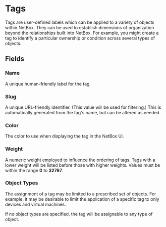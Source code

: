 # Tags

Tags are user-defined labels which can be applied to a variety of objects within NetBox. They can be used to establish dimensions of organization beyond the relationships built into NetBox. For example, you might create a tag to identify a particular ownership or condition across several types of objects.

## Fields

### Name

A unique human-friendly label for the tag.

### Slug

A unique URL-friendly identifier. (This value will be used for filtering.) This is automatically generated from the tag's name, but can be altered as needed.

### Color

The color to use when displaying the tag in the NetBox UI.

### Weight

A numeric weight employed to influence the ordering of tags. Tags with a lower weight will be listed before those with higher weights. Values must be within the range **0** to **32767**.

### Object Types

The assignment of a tag may be limited to a prescribed set of objects. For example, it may be desirable to limit the application of a specific tag to only devices and virtual machines.

If no object types are specified, the tag will be assignable to any type of object.
